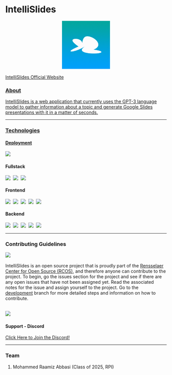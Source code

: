 <h1>IntelliSlides</h1>

<p align='center'>
<img src="./public/images/IntelliSlidesLogo.png" width="150"/>
</p>

<a href="https://intellislides.com/">IntelliSlides Official Website</p>

<h3>About</h3>
<p>
  IntelliSlides is a web application that currently uses the GPT-3 language model to gather information about a topic and generate Google Slides presentations with it in a matter of seconds.
</p>

<hr />

<h3>Technologies</h3>

  <h4>Deployment</h4>
  <p float="left">
  <a href="https://vercel.com/"><img src="https://static.wikia.nocookie.net/logopedia/images/a/a7/Vercel_favicon.svg/revision/latest/scale-to-width-down/250?cb=20221026155821" width="30" margin="20px" /></a>
  </p>

  <h4>Fullstack</h4>
  <p float="left">
  <a href="https://nextjs.org/"><img src="https://www.svgrepo.com/show/354113/nextjs-icon.svg" width="30" margin="20px" /></a>&nbsp;&nbsp;<a href="https://www.typescriptlang.org/"><img src="https://upload.wikimedia.org/wikipedia/commons/thumb/4/4c/Typescript_logo_2020.svg/2048px-Typescript_logo_2020.svg.png" width="30" /></a>&nbsp;&nbsp;<a href="https://moment.github.io/luxon/#/"><img src="https://moment.github.io/luxon/docs/_media/Luxon_icon_64x64.png" width="30" /></a>
  </p>

  <h4>Frontend</h4>
  <p float="left">
  <a href="https://react.dev/"><img src="https://upload.wikimedia.org/wikipedia/commons/thumb/a/a7/React-icon.svg/2300px-React-icon.svg.png" width="30" /></a>&nbsp;&nbsp;<a href="https://react-bootstrap.github.io/"><img src="https://banner2.cleanpng.com/20180531/sas/kisspng-bootstrap-react-software-framework-javascript-fron-5b0f9b1ab26fd7.9058729715277494027309.jpg" width="30" /></a>&nbsp;&nbsp;<a href="https://www.w3.org/Style/CSS/Overview.en.html"><img src="https://upload.wikimedia.org/wikipedia/commons/thumb/6/62/CSS3_logo.svg/800px-CSS3_logo.svg.png" width="30" /></a>&nbsp;&nbsp;<a href="https://fonts.google.com/"><img src="https://logos-world.net/wp-content/uploads/2021/03/Google-Fonts-Logo.png" width="50" /></a>&nbsp;&nbsp;<a href="https://fontawesome.com/"><img src="https://pbs.twimg.com/profile_images/1491038861224517637/s-H1KgWO_400x400.png" width="30" /></a>
  </p>
  
  <h4>Backend</h4>
    <p float="left">
  <a href="https://nodejs.org/en"><img src="https://seeklogo.com/images/N/nodejs-logo-FBE122E377-seeklogo.com.png" width="30"/></a>&nbsp;&nbsp;<a href="https://www.mongodb.com/"><img src="https://www.svgrepo.com/show/331488/mongodb.svg" width="30" /></a>&nbsp;&nbsp;<a href="https://jwt.io/"><img src="https://jwt.io/img/icon.svg" width="30" /></a>&nbsp;&nbsp;<a href="https://openai.com/blog/openai-api"><img src="https://uploads-ssl.webflow.com/5f15081919fdf673994ab5fd/63e05b42f46ebfbc65a734bc_OpenAI%20GPT%20Logo.svg" width="30" /></a>&nbsp;&nbsp;<a href="https://developers.google.com/slides/api/reference/rest"><img src="https://upload.wikimedia.org/wikipedia/commons/thumb/1/1e/Google_Slides_logo_%282014-2020%29.svg/1489px-Google_Slides_logo_%282014-2020%29.svg.png" width="25" /></a>
  </p>


<hr />

<h3>Contributing Guidelines</h3>
  <a href="https://rcos.io/"><img src="https://rcos.io/static/icons/rcos-branding/img/logo-square-red.png" width="50" /></a>
  <br />
  <p>IntelliSlides is an open source project that is proudly part of the <a href="https://rcos.io/">Rensselaer Center for Open Source (RCOS)</a>, and therefore anyone can contribute to the project. To begin, go the issues section for the project and see if there are any open issues that have not been assigned yet. Read the associated notes for the issue and assign yourself to the project. Go to the <a href="https://github.com/Raamzeez/IntelliSlides/tree/development">development</a> branch for more detailed steps and information on how to contribute.<p>
  
  <br />
  <a href="https://discord.com/channels/1110354193522368532/1110354194310909954"><img src="https://assets-global.website-files.com/6257adef93867e50d84d30e2/636e0a6a49cf127bf92de1e2_icon_clyde_blurple_RGB.png" width="50" /></a>
  <h4>Support - Discord</h4>
  <a href="https://discord.com/channels/1110354193522368532/1110354194310909954"/>Click Here to Join the Discord!</a>
  
<hr />

<h3>Team</h3>
<ol>
  <li>Mohammed Raamiz Abbasi (Class of 2025, RPI)</li>
</ol>
  
 

